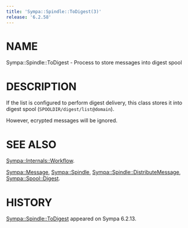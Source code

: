 ```yaml
---
title: 'Sympa::Spindle::ToDigest(3)'
release: '6.2.58'
---
```


# NAME

Sympa::Spindle::ToDigest - Process to store messages into digest spool

# DESCRIPTION

If the list is configured to perform digest delivery, this class stores it
into digest spool (`SPOOLDIR/digest/list@domain`).

However, ecrypted messages will be ignored.

# SEE ALSO

[Sympa::Internals::Workflow](./Sympa-Internals-Workflow.3.md).

[Sympa::Message](./Sympa-Message.3.md),
[Sympa::Spindle](./Sympa-Spindle.3.md), [Sympa::Spindle::DistributeMessage](./Sympa-Spindle-DistributeMessage.3.md),
[Sympa::Spool::Digest](./Sympa-Spool-Digest.3.md).

# HISTORY

[Sympa::Spindle::ToDigest](./Sympa-Spindle-ToDigest.3.md) appeared on Sympa 6.2.13.
